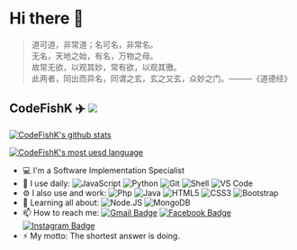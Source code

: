 # Hi there 👋
> 道可道，非常道；名可名，非常名。  
无名，天地之始，有名，万物之母。  
故常无欲，以观其妙，常有欲，以观其徼。  
此两者，同出而异名，同谓之玄，玄之又玄，众妙之门。———《道德经》

## CodeFishK ✈️ ![](https://views.whatilearened.today/views/github/CodeFishK/CodeFishK.svg)

[![CodeFishK's github stats](https://github-readme-stats.vercel.app/api?username=CodeFishK&show_icons=true)](https://github.com/CodeFishK)

[![CodeFishK's most uesd language](https://github-readme-stats.vercel.app/api/top-langs/?username=CodeFishK&show_icons=true&layout=compact)](https://github.com/CodeFishK)

- 💻 I'm a Software Implementation Specialist
- 🚀 I use daily:
  ![JavaScript](https://img.shields.io/badge/-JavaScript-black?style=plastic&logo=javascript)
  ![Python](https://img.shields.io/badge/-Python-8fcfd1?style=plastic&logo=Python)
  ![Git](https://img.shields.io/badge/-Git-black?style=plastic&logo=git)
  ![Shell](https://img.shields.io/badge/-Shell-blasck?style=plastic&logo=Shell)
  ![VS Code](https://img.shields.io/badge/-VS%20Code-007ACC?style=plastic&logo=visual-studio-code)
- ⚙️ I also use and work: 
  ![Php](https://img.shields.io/badge/-php-394989?style=plastic&logo=php) 
  ![Java](https://img.shields.io/badge/-java-3f4441?style=plastic&logo=java) 
  ![HTML5](https://img.shields.io/badge/-HTML5-E34F26?style=plastic&logo=html5&logoColor=white)
  ![CSS3](https://img.shields.io/badge/-CSS3-1572B6?style=plastic&logo=css3)
  ![Bootstrap](https://img.shields.io/badge/-Bootstrap-563D7C?style=plastic&logo=bootstrap)
- 🌱 Learning all about:
  ![Node.JS](https://img.shields.io/badge/-Node.JS-black?style=plastic&logo=Node.js) 
  ![MongoDB](https://img.shields.io/badge/-MongoDB-black?style=plastic&logo=mongodb)
- 📫 How to reach me: 
[![Gmail Badge](https://img.shields.io/badge/-mrlee1415757140@gmail.com-c14438?style=plastic&logo=Gmail&logoColor=white&link=mailto:mrlee1415757140@gmail.com)](mailto:mrlee1415757140@gmail.com)
[![Facebook Badge](https://img.shields.io/badge/-Lyon%20Noah-blue?style=plastic&logo=Facebook&logoColor=white&link=https://www.facebook.com/profile.php?id=100010091525345)](https://www.facebook.com/profile.php?id=100010091525345)
[![Instagram Badge](https://img.shields.io/badge/-fishiball_k-purple?style=plastic&logo=instagram&logoColor=white&link=https://instagram.com/fishiball_k)](https://www.instagram.com/fishiball_k)
- ⚡️ My motto: The shortest answer is doing.
